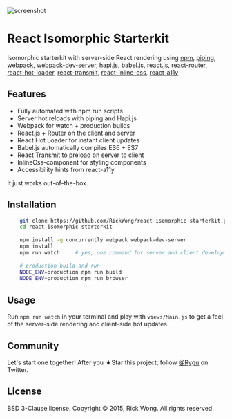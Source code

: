 ![screenshot](https://i.imgur.com/4EaXKi8.png?1)

# React Isomorphic Starterkit

Isomorphic starterkit with server-side React rendering using 
[npm](https://www.npmjs.com/), 
[piping](https://github.com/mdlawson/piping), 
[webpack](https://webpack.github.io/), 
[webpack-dev-server](https://github.com/webpack/webpack-dev-server),
[hapi.js](http://www.hapijs.com/), 
[babel.js](http://babeljs.io/), 
[react.js](https://facebook.github.io/react), 
[react-router](https://github.com/rackt/react-router), 
[react-hot-loader](https://gaearon.github.io/react-hot-loader), 
[react-transmit](https://github.com/RickWong/react-transmit),
[react-inline-css](https://github.com/RickWong/react-inline-css),
[react-a11y](https://github.com/rackt/react-a11y)

## Features

- Fully automated with npm run scripts
- Server hot reloads with piping and Hapi.js
- Webpack for watch + production builds
- React.js + Router on the client and server
- React Hot Loader for instant client updates
- Babel.js automatically compiles ES6 + ES7
- React Transmit to preload on server to client
- InlineCss-component for styling components
- Accessibility hints from react-a11y

It just works out-of-the-box.

## Installation

```bash
	git clone https://github.com/RickWong/react-isomorphic-starterkit.git
	cd react-isomorphic-starterkit
	
	npm install -g concurrently webpack webpack-dev-server
	npm install
	npm run watch     # yes, one command for server and client development!
	
	# production build and run
	NODE_ENV=production npm run build
	NODE_ENV=production npm run browser  
```

## Usage

Run `npm run watch` in your terminal and play with `views/Main.js` to get a feel of
the server-side rendering and client-side hot updates.

## Community

Let's start one together! After you ★Star this project, follow [@Rygu](https://twitter.com/rygu)
on Twitter.

## License

BSD 3-Clause license. Copyright © 2015, Rick Wong. All rights reserved.
